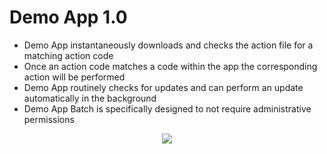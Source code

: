 # Demo App 1.0
- Demo App instantaneously downloads and checks the action file for a matching action code
- Once an action code matches a code within the app the corresponding action will be performed
- Demo App routinely checks for updates and can perform an update automatically in the background
- Demo App Batch is specifically designed to not require administrative permissions

<div align="center">
  
<img src="https://ipooglecodes.weebly.com/uploads/9/7/6/2/97620300/logomakr_3wmjeq.png"><br><br>

</div>
